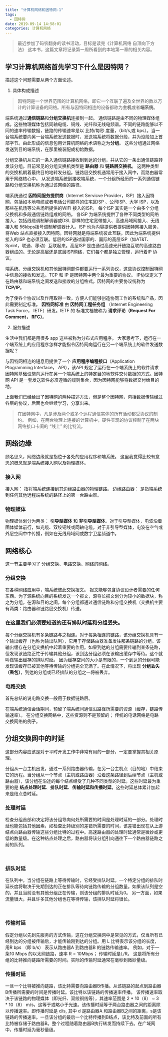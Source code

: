 ```yaml
---
title: "计算机网络和因特网-1"
tags:
  - 因特网
date: 2019-09-14 14:58:01
categories: 计算机网络
---
```






> 最近参加了码农翻身的读书活动，目标是读完《计算机网络 自顶向下方法》 这本书，这篇文章将记录第一周所看到的本地第一章的相关内容。

## 学习计算机网络首先学习下什么是因特网？

描述这个问题需要从两个方面论述。

1. 具体构成描述
> 因特网是一个世界范围的计算机网络，即它一个互联了遍及全世界的数以万计的计算设备的网络。所有与因特网相连的设备都称为**主机**或者**端系统**。

端系统通过**通信链路**和**分组交换机**连接到一起。 通信链路是由不同的物理媒体组成。这些物理媒体包括同轴电缆、铜线、光纤和无线电频谱。不同的链路能够以不同的速率传输数据，链路的传输速率是以 比特/每秒 度量，（bit/s,或 bps）。当一台端系统要向另一台端系统发送数据时，发送端系统将数据分段，并为没段加上首部字节。由此形成的信息包用计算机网络的术语称之为**分组**。 这些分组通过网络发送到目的端系统，在那里被装配成初始数据。

分组交换机从它的一条入通信链路接收到到达的分组，并从它的一条出通信链路转发该分组。目前常见的分组交换机类型是 **路由器** 和 **链路层交换机**。 这两种类型的交换机朝着最终目的地转发分组。链路层交换机通常用于接入网中，而路由器常用于网络核心中。 从发送端系统到接收端系统，一个分组所经历的一系列通信链路和分组交换机称为通过该网络的路径。

端系统通过 **因特网服务提供商**（Internet Servicve Provider，ISP）接入因特网，包括如本地电缆或者电话公司那样的住宅区ISP 、公司ISP、大学 ISP，以及那些在机场等公共场所提供的WIFI 接入的ISP。 每个ISP 其实是一个由多个分组交换机和多段通信链路组成的网络。 各ISP 为端系统提供了各种不同类型的网络接入，包括线缆调制解调器或DSL 那样的住宅宽带接入、高速局域网接入、无线接入和 56kbps拨号调制解调器计入。ISP 也为内容提供者提供因特网接入服务，将Web 站点直接接入因特网。因特网就是将端系统彼此互联，因此为端系统提供接入的ISP 也必须互联。低层的ISP通过国家的、国际的高层ISP（如AT&T、Sprint，联通、移动）互联起来。高层ISP 是由通过高速光纤链路互联的高速路由器组成的。无论是高层还是底层ISP网络，它们每个都是独立管理，运行着IP 协议。

端系统、分组交换机和其他因特网部件都要运行一系列协议，这些协议控制因特网中信息的接收和发送。TCP 和 IP 是因特网中两个最为重要的协议。 IP协议定义了在路由器和端系统之间发送和接收的分组格式。因特网的主要协议统称为 **TCP/IP**。

为了使各个协议以及作用取得一致，方便人们能够创造协同工作的系统和产品，因此需要制定标准。 **因特网标准** 由 **因特网工程任务组** （Internet Engineering Task Force， IETF）研发。IETF 的 标准文档被称为 **请求评论（Request For Comment， RFC）**。

2. 服务描述

生活中我们都是用很多 app 这些被称为分布式应用程序。 大家思考下，运行在一个端系统上的应用程序怎样才能指令因特网向运行在另一个端系统上的软件发送数据呢？

与因特网相连的短息用提供了一个 **应用程序编程接口**（Application Ptogramming Interface， API），该API 规定了运行在一个端系统上的软件请求因特网基础设施向运行在另一个端系统上的特定目的地软件交付数据的方式。因特网 API 是一套发送软件必须遵循的规则集合，因为因特网能够将数据交付给目的地。

上面我们已经给出了因特网的两种描述方法，但是整个因特网，包括数据传输经过各层的协议，后面也会继续学习，分享出来。

> 在因特网中，凡是涉及两个或多个远程通信实体的所有活动都受协议的制约。 例如，在两台物理上连接的计算机中，硬件实现的协议控制了在两块网络接口卡间的 “线上” 的比特流。


## 网络边缘

顾名思义，网络边缘就是指位于各处的应用程序和端系统。 这里我觉得比较有意思的概念就是端系统接入网以及物理媒体。

### 接入网

接入网： 指将端系统连接到其边缘路由器的物理链路。
边缘路由器： 是指端系统到任何其他远程端系统的路径上的第一台路由器。

### 物理媒体

物理媒体划分为两类： **引导型媒体** 和 **非引导型媒体**。对于引导型媒体，电波沿着固体媒体前行，如光缆、双绞铜线或同轴电缆。对于非引导型媒体，电波在空气或外层空间中中传播，例如在无线局域网或数字卫星频道中。

## 网络核心

这一节主要学习了 分组交换、电路交换、网络的网络。

### 分组交换

  在各种网络应用中，端系统彼此交换报文。 报文能够包含协议设计者需要的任何东西。为了源系统向目的系统发送一个报文，源将长报文划分为较小的数据块，称之为分组。在源和目的之间，每个分组都通过通信链路和分组交换机（交换机主要有两类：路由器和链路层交换机）传送。 

### 在这里我们必须要知道的还有排队时延和分组丢失。

每个分组交换机有多条链路与之相连。对于每条相连的链路，该分组交换机具有一个输出缓存（也称为输出队列），它用于存储路由器准备发往那条链路的分组。该输出缓存在分组交换机中起着重要的作用。如果到达的分组需要传输到某条链路，但发现该链路正忙于传输其他分组，该到达分组必须在该输出缓存中等待。这个就叫做输出缓存的排队时延。 因为缓存空间的大小是有限的，一个到达的分组可能发现该缓存已被其他等待传输的分组完全充满了。在此情况下，将出现 **分组丢失（丢包）**，到达的分组或已经排队的分组之一将被丢弃。

### 电路交换

首先总结的说电路交换一般用于数据链路层。 

在端系统通信会话期间，预留了端系统间通信沿路径所需要的资源（缓存，链路传输速率）。 在分组交换网络中，这些资源则不是预留的； 传统的电话网络是电路交换网络的例子。

## 分组交换网中的时延

这部分内容应该是对于平时开发工作中非常有用的一部分，一定要掌握其相关原理。

分组从一台主机出发，通过一系列路由器传输，在另一台主机点（目的地）中结束它的历程。当分组从一个节点（主机或路由器）沿着这条路径到后续节点（主机或路由器），该分组在沿途的每个结点经受了几种不同类型的时延。这些时延最为重要的是 **结点处理时延**、**排队时延**、**传输时延和传播时延**，这些时延总体累计加起来是结点总时延。

### 处理时延

检查分组首部和决定将该分组导向何处所需要的时间是处理时延的一部分。处理时延也能包括其他因素，如检查比特级别的差错所需要的时间，该差错出现在从上游结点向路由器传输这些分组比特的过程中。高速路由器的处理时延通常是微妙或更低的数量级。在这种结点处理之后，路由器将该分组引向通往下一个路由器链路之前的队列。


​    
### 排队时延

在队列中，当分组在链路上等待传输时，它经受排队时延。一个特定分组的排队时延长度将取决于先期到达的正在排队等待向链路传输的分组数量。如果该队列是空的，并且当前没有其他分组正在传输，则该分组的排队时延为0。 另一方面，如果流量很大，并且许多其他分组也在等待传输，该排队时延将很长。


​    
### 传输时延

假定分组以先到先服务的方式传输，这在分组交换网中是常见的方式，仅当所有已经到达的分组被传输后，才能传输刚到达的分组。用 L 比特表示该分组的长度，用R bps （即 b/s） 表示从路由器A 到路由器B 的链路传输速率。 例如，对于一条10 Mbps 的以太网链路，速率 R = 10Mbps；  传输时延是L/R。 这是将所有分组的比特推向链路所需要的时间。实际的传输时延通常在毫秒到微妙量级。

### 传播时延

一旦一个比特被推向链路，该比特需要向路由器B传播。从该链路的起点到路由器B传播所需要的时间是传播时延。该比特以该链路的传播速率传播。 该传播速率取决于该链路的物理媒体（即光纤、双绞铜线等），其速率范围是 2 * 10（8） ~ 3 * 10（8） m/s，这等于或略小于光速。该传播时延等于两台路由器之间的距离除以传播速率。即传播时延是 d/s, 其中 d 是路由器A 和路由器B之间的距离，s是该链路的传播速率。一旦该分组的最后一个比特传播到B结点，该比特及前面的所有比特被存储于路由器B。整个过程随着路由器B执行转发而持续下去。在广域网中，传播时延为毫秒量级。


​    



  